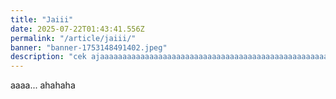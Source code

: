 ```yaml
---
title: "Jaiii"
date: 2025-07-22T01:43:41.556Z
permalink: "/article/jaiii/"
banner: "banner-1753148491402.jpeg"
description: "cek ajaaaaaaaaaaaaaaaaaaaaaaaaaaaaaaaaaaaaaaaaaaaaaaaaaaaaaaaaaaaaaaaaaaaaaaaaaaaaaaaaaaaaaaaaaaaaaaa"
---
```

<p>aaaa... ahahaha</p>